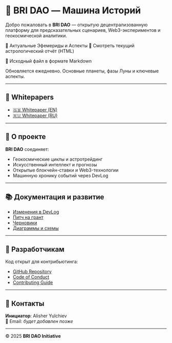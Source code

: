 # 🚀 BRI DAO — Машина Историй

Добро пожаловать в **BRI DAO** — открытую децентрализованную платформу для предсказательных сценариев, Web3-экспериментов и геокосмической аналитики.

📄 Актуальные Эфемериды и Аспекты
🔭 Смотреть текущий астрологический отчёт (HTML)

📝 Исходный файл в формате Markdown

Обновляется ежедневно. Основные планеты, фазы Луны и ключевые аспекты.

---

## 📄 Whitepapers

- [🇬🇧 Whitepaper (EN)](Whitepaper_EN.pdf)
- [🇷🇺 Whitepaper (RU)](Whitepaper_RU.pdf)

---

## 🧠 О проекте

**BRI DAO** соединяет:
- Геокосмические циклы и астротрейдинг
- Искусственный интеллект и прогнозы
- Открытые блокчейн-ставки и Web3-технологии
- Машинную хронику событий через DevLog

---

## 📚 Документация и развитие

- [Изменения в DevLog](./Changelog.md)
- [Питч на грант](./GrantPitch.md)
- [Черновики](./draft/)
- [Диаграммы и схемы](./Diagrams/)

---

## 🔧 Разработчикам

Код открыт для контрибьютинга:
- [GitHub Repository](https://github.com/AiBhrigu/BRI_DAO)
- [Code of Conduct](../CODE_OF_CONDUCT.md)
- [Contributing Guide](../CONTRIBUTING.md)

---

## 👤 Контакты

**Инициатор**: Alisher Yulchiev  
📧 Email: *будет добавлен позже*

---

© 2025 **BRI DAO Initiative**

